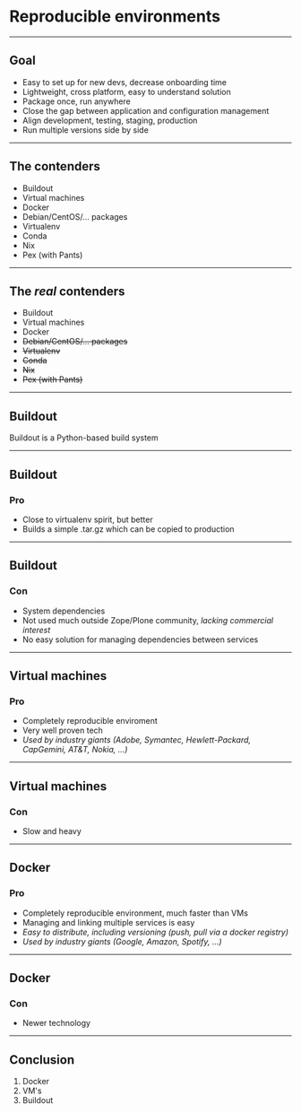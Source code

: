 # Reproducible environments

---

## Goal

<div>
<ul>
<li>Easy to set up for new devs, decrease onboarding time</li>
<li>Lightweight, cross platform, easy to understand solution</li>
<li>Package once, run anywhere</li>
<li>Close the gap between application and configuration management</li>
<li>Align development, testing, staging, production</li>
<li>Run multiple versions side by side</li>
</ul>
</div>
<!-- .element: class="fragment" -->

---

## The contenders

* Buildout
* Virtual machines
* Docker
* Debian/CentOS/... packages
* Virtualenv
* Conda
* Nix
* Pex (with Pants)

---

## The *real* contenders

* Buildout
* Virtual machines
* Docker
* <strike>Debian/CentOS/... packages</strike>
* <strike>Virtualenv</strike>
* <strike>Conda</strike>
* <strike>Nix</strike>
* <strike>Pex (with Pants)</strike>

---

## Buildout

Buildout is a Python-based build system

---

## Buildout

### Pro

* Close to virtualenv spirit, but better
* Builds a simple .tar.gz which can be copied to production

---

## Buildout

### Con

* System dependencies
* Not used much outside Zope/Plone community, *lacking commercial interest*
* No easy solution for managing dependencies between services

---

## Virtual machines

### Pro

* Completely reproducible enviroment
* Very well proven tech
* *Used by industry giants (Adobe, Symantec, Hewlett-Packard, CapGemini, AT&T, Nokia, ...)*
---

## Virtual machines

### Con

* Slow and heavy

---

## Docker

### Pro

* Completely reproducible environment, much faster than VMs
* Managing and linking multiple services is easy
* *Easy to distribute, including versioning (push, pull via a docker registry)*
* *Used by industry giants (Google, Amazon, Spotify, ...)*

---

## Docker

### Con

* Newer technology

---

## Conclusion

1. Docker
2. VM's
3. Buildout
